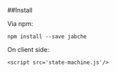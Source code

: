 ##Install

Via npm:

`npm install --save jabche`

On client side:

`<script src='state-machine.js'/>`

